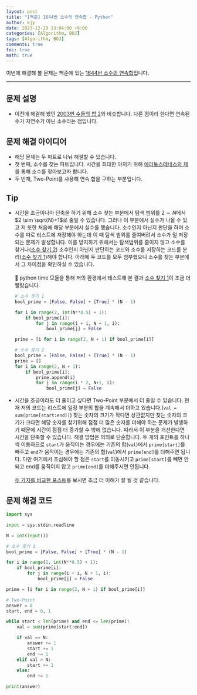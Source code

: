 ```yaml
---
layout: post
title: "[백준] 1644번 소수의 연속합 - Python"
author: kjy
date: 2023-12-20 13:04:00 +9:00
categories: [Algorithm, BOJ]
tags: [Algorithm, BOJ]
comments: true
toc: true
math: true
---
```


이번에 해결해 볼 문제는 백준에 있는 [1644번 소수의 연속합](https://www.acmicpc.net/problem/1644)입니다.

---

## 문제 설명

- 이전에 해결해 봤던 [2003번 수들의 합 2](https://jjjuuuun.github.io/posts/BOJ-2003/)와 비슷합니다. 다른 점이라 한다면 연속된 수가 자연수가 아닌 소수라는 점입니다.

## 문제 해결 아이디어

- 해당 문제는 두 파트로 나눠 해결할 수 있습니다.
- 첫 번째, 소수를 찾는 파트입니다. 시간을 최대한 아끼기 위해 [에라토스테네스의 체](https://ko.wikipedia.org/wiki/%EC%97%90%EB%9D%BC%ED%86%A0%EC%8A%A4%ED%85%8C%EB%84%A4%EC%8A%A4%EC%9D%98_%EC%B2%B4)를 통해 소수를 찾아보고자 합니다.
- 두 번재, Two-Point를 사용해 연속 합을 구하는 부분입니다.

## Tip

- 시간을 조금이나마 단축을 하기 위해 소수 찾는 부분에서 탐색 범위를 $2 \sim N$에서 $2 \sim \sqrt{N}+1$로 줄일 수 있습니다. 그러나 이 부분에서 실수가 나올 수 있고 저 또한 처음에 해당 부분에서 실수를 했습니다. 소수인지 아닌지 판단을 하며 소수를 따로 리스트에 저장해야 하는데 이 때 탐색 범위를 줄여버려서 소수가 덜 저장되는 문제가 발생합니다. 이를 방지하기 위해서는 탐색범위를 줄이지 않고 소수를 찾거나(<u>소수 찾기 2</u>) 소수인지 아닌지 판단하는 코드와 소수를 저장하는 코드를 분리(<u>소수 찾기 1</u>)해야 합니다. 아래에 두 코드를 모두 첨부했으니 소수를 찾는 부분에서 그 차이점을 확인하실 수 있습니다. <br/> <br/> 💭 python time 모듈을 통해 저의 환경에서 테스트해 본 결과 <u>소수 찾기 1</u>이 조금 더 빨랐습니다.

  ```python
  # 소수 찾기 1
  bool_prime = [False, False] + [True] * (N - 1)

  for i in range(2, int(N**0.5) + 1):
      if bool_prime[i]:
          for j in range(i + i, N + 1, i):
              bool_prime[j] = False

  prime = [i for i in range(2, N + 1) if bool_prime[i]]

  # 소수 찾기 2
  bool_prime = [False, False] + [True] * (N - 1)
  prime = []
  for i in range(2, N + 1):
      if bool_prime[i]:
          prime.append(i)
          for j in range(i * 2, N+1, i):
              bool_prime[j] = False
  ```

- 시간을 조금이라도 더 줄이고 싶다면 Two-Point 부분에서 더 줄일 수 있습니다. 현재 저의 코드는 리스트에 일정 부분의 합을 계속해서 더하고 있습니다.(`val = sum(prime[start:end])`) 찾는 숫자의 크기가 작다면 상관없지만 찾는 숫자의 크기가 크다면 해당 숫자를 찾기위해 점점 더 많은 숫자를 더해야 하는 문제가 발생하기 때문에 시간이 점점 더 증가할 수 밖에 없습니다. 따라서 이 부분을 개선한다면 시간을 단축할 수 있습니다. 해결 방법은 의외로 단순합니다. 두 개의 포인트를 하나씩 이동하므로 `start`가 움직이는 경우에는 기존의 합(`val`)에서 `prime[start]`를 빼주고 `end`가 움직이는 경우에는 기존의 합(`val`)에서 `prime[end]`를 더해주면 됩니다. 다만 여기에서 조심해야 할 점은 `start`를 이동시키고 `prime[start]`를 빼면 안되고 end를 움직이지 않고 `prime[end]`를 더해주시면 안됩니다. <br/> <br/> [두 가지를 비교한 포스트](https://jjjuuuun.github.io/posts/BOJ-1806/)를 보시면 조금 더 이해가 잘 될 것 같습니다.

## 문제 해결 코드

```python
import sys

input = sys.stdin.readline

N = int(input())

# 소수 찾기 1
bool_prime = [False, False] + [True] * (N - 1)

for i in range(2, int(N**0.5) + 1):
    if bool_prime[i]:
        for j in range(i + i, N + 1, i):
            bool_prime[j] = False

prime = [i for i in range(2, N + 1) if bool_prime[i]]

# Two-Point
answer = 0
start, end = 0, 1

while start < len(prime) and end <= len(prime):
    val = sum(prime[start:end])

    if val == N:
        answer += 1
        start += 1
        end += 1
    elif val > N:
        start += 1
    else:
        end += 1

print(answer)
```

